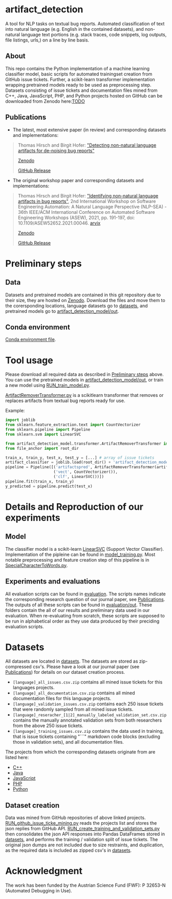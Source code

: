 # artifact_detection
A tool for NLP tasks on textual bug reports.
Automated classification of text into natural language (e.g. English in the contained datasets), and non-natural language text portions (e.g. stack traces, code snippets, log outputs, file listings, urls,) on a line by line basis.

## About
This repo contains the Python implementation of a machine learning classifier model, basic scripts for automated trainingset creation from GitHub issue tickets.
Further, a scikit-learn transformer implementation wrapping pretrained models ready to be used as preprocessing step.
Datasets consisting of issue tickets and documentation files mined from C++, Java, JavaScript, PHP, and Python projects hosted on GitHub can be downloaded from Zenodo here:[TODO](TODO)

## Publications
- The latest, most extensive paper (in review) and corresponding datasets and implementations:
> Thomas Hirsch and Birgit Hofer: ["Detecting non-natural language artifacts for de-noising bug reports"](TODO)
> 
> [Zenodo](TODO)
> 
> [GitHub Release](https://github.com/AmadeusBugProject/artifact_detection/)

- The original workshop paper and corresponding datasets and implementations:
> Thomas Hirsch and Birgit Hofer: ["Identifying non-natural language artifacts in bug reports"](https://doi.org/10.1109/ASEW52652.2021.00046), 2nd International Workshop on Software Engineering Automation: A Natural Language Perspective (NLP-SEA) - 36th IEEE/ACM International Conference on Automated Software Engineering Workshops (ASEW), 2021, pp. 191-197, doi: 10.1109/ASEW52652.2021.00046. [arvix](https://arxiv.org/abs/2110.01336)
> 
> [Zenodo](https://zenodo.org/record/5519503)
> 
> [GitHub Release](https://github.com/AmadeusBugProject/artifact_detection/releases/tag/v1.1)

# Preliminary steps
## Data
Datasets and pretrained models are contained in this git repository due to their size, they are hosted on [Zenodo](TODO).
Download the files and move them to the corersponding locations, language datasets go to [datasets](datasets), and pretrained models go to [artifact_detection_model/out](artifact_detection_model/out).

## Conda environment
[Conda environment file](conda.yml).

# Tool usage
Please download all required data as described in [Preliminary steps](#preliminary-steps) above.
You can use the pretrained models in [artifact_detection_model/out](artifact_detection_model/out), or train a new model using [RUN_train_model.py](artifact_detection_model/RUN_train_model.py.py).

[ArtifactRemoverTransformer.py](artifact_detection_model/transformer/ArtifactRemoverTransformer.py) is a scikitlearn transformer that removes or replaces artifacts from textual bug reports ready for use.

Example:
```python
import joblib
from sklearn.feature_extraction.text import CountVectorizer
from sklearn.pipeline import Pipeline
from sklearn.svm import LinearSVC

from artifact_detection_model.transformer.ArtifactRemoverTransformer import ArtifactRemoverTransformer, SIMPLE
from file_anchor import root_dir

train_x, train_y, test_x, test_y = [...] # array of issue tickets
artifact_classifier = joblib.load(root_dir() + 'artifact_detection_model/out/' + 'some_model.joblib')
pipeline = Pipeline([('artifactspred', ArtifactRemoverTransformer(artifact_classifier)),
                     ('vect', CountVectorizer()),
                     ('clf', LinearSVC())])
pipeline.fit(train_x, train_y)
y_predicted = pipeline.predict(test_x)
```

# Details and Reproduction of our experiments
## Model
The classifier model is a scikit-learn [LinearSVC](https://scikit-learn.org/stable/modules/generated/sklearn.svm.LinearSVC.html) (Support Vector Classifier).
Implementation of the pipleine can be found in [model_training.py](artifact_detection_model/model_training.py).
Most notable preprocessing and feature creation step of this pipeline is in [SpecialCharacterToWords.py](artifact_detection_model/SpecialCharacterToWords.py).

## Experiments and evaluations
All evaluation scripts can be found in [evaluation](evaluation). 
The scripts names indicate the corresponding research question of our journal paper, see [Publications](#publications).
The outputs of all these scripts can be found in [evaluation/out](evaluation/out).
These folders contain the all of our results and preliminary data used in our evaluation.
When re-evaluating from scratch, these scripts are supposed to be run in alphabetical order as they use data produced by their preciding evaluation scripts.

# Datasets
All datasets are located in [datasets](datasets).
The datasets are stored as zip-compressed csv's.
Please have a look at our journal paper (see [Publications](#publications)) for details on our dataset creation process.
- `[language]_all_issues.csv.zip` contains all mined issue tickets for this languages projects.
- `[language]_all_documentation.csv.zip` contains all mined documentation files for this language projects.
- `[language]_validation_issues.csv.zip` contains each 250 issue tickets that were randomly sampled from all mined issue tickets.
- `[language]_reseracher_[1|2]_manually_labeled_validation_set.csv.zip` contains the manually annotated validation sets from both researchers from the above 250 issue tickets.
- `[language]_training_issues.csv.zip` contains the data used in training, that is issue tickets containing "```" markdown code blocks (excluding those in validation sets), and all documentation files.

The projects from which the corresponding datasets originate from are listed here:
- [C++](githubMiner/json_dump/cpp.txt)
- [Java](githubMiner/json_dump/java.txt)
- [JavaScript](githubMiner/json_dump/javascript.txt)
- [PHP](githubMiner/json_dump/php.txt)
- [Python](githubMiner/json_dump/python.txt)


## Dataset creation
Data was mined from GitHub repositories of above linked projects.
[RUN_github_issue_ticke_mining.py](githubMiner/RUN_github_issue_ticke_mining.py) reads the projects list and stores the json replies from GitHub API.
[RUN_create_training_and_validation_sets.py](githubMiner/RUN_create_training_and_validation_sets.py) then consolidates the json API responses into Pandas DataFrames stored in [datasets](datasets), and performs the training / validation split of issue tickets.
The original json dumps are not included due to size restraints, and duplication, as the required data is included as zipped csv's in [datasets](datasets).


# Acknowledgment
The work has been funded by the Austrian Science Fund (FWF): P 32653-N (Automated Debugging in Use).

